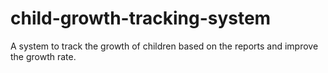 # child-growth-tracking-system
A system to track the growth of children based on the reports and improve the growth rate.
